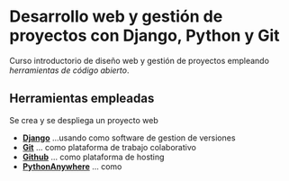 # Desarrollo web y gestión de proyectos con Django, Python y Git

Curso introductorio de diseño web y gestión de proyectos empleando *herramientas de código abierto*.

## Herramientas empleadas

Se crea y se despliega un proyecto web 
* [**Django**](https://www.djangoproject.com/)
 ...usando como software de gestion de versiones 
* [**Git**](https://www.djangoproject.com/)
 ... como plataforma de trabajo colaborativo
* [**Github**](https://www.djangoproject.com/)
 ... como plataforma de hosting
* [**PythonAnywhere**](https://www.djangoproject.com/)
 ... como 
